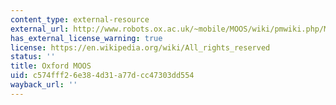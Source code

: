 ```yaml
---
content_type: external-resource
external_url: http://www.robots.ox.ac.uk/~mobile/MOOS/wiki/pmwiki.php/Main/HomePage
has_external_license_warning: true
license: https://en.wikipedia.org/wiki/All_rights_reserved
status: ''
title: Oxford MOOS
uid: c574fff2-6e38-4d31-a77d-cc47303dd554
wayback_url: ''
---
```

